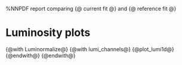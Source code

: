 %NNPDF report comparing {@ current fit @} and {@ reference fit @}

# Luminosity plots

{@with Luminormalize@}
{@with lumi_channels@}
{@plot_lumi1d@}
{@endwith@}
{@endwith@}
